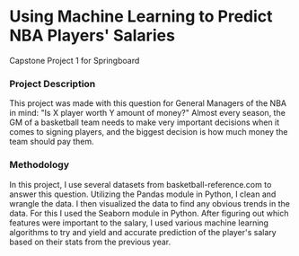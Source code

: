 # Using Machine Learning to Predict NBA Players' Salaries
Capstone Project 1 for Springboard

### Project Description
This project was made with this question for General Managers of the NBA in mind: "Is X player worth Y amount of money?"
Almost every season, the GM of a basketball team needs to make very important decisions when it comes to signing players, and the 
biggest decision is how much money the team should pay them. 

### Methodology
In this project, I use several datasets from basketball-reference.com to answer this question. Utilizing the Pandas module in Python,
I clean and wrangle the data. I then visualized the data to find any obvious trends in the data. For this I used the Seaborn module in
Python. After figuring out which features were important to the salary, I used various machine learning algorithms to try and yield and 
accurate prediction of the player's salary based on their stats from the previous year.
